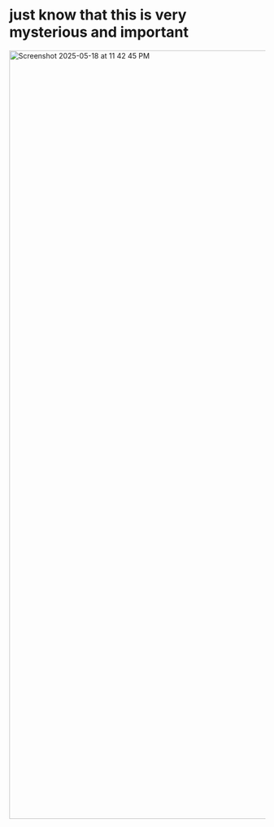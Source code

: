 # just know that this is very mysterious and important

<img width="1512" alt="Screenshot 2025-05-18 at 11 42 45 PM" src="https://github.com/user-attachments/assets/89e5fe50-8ecf-4467-bf5d-5147432eca9b" />
